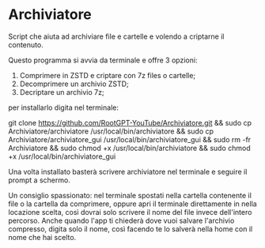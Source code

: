 # Archiviatore
Script che aiuta ad archiviare file e cartelle e volendo a criptarne il contenuto.

  Questo programma si avvia da terminale e offre 3 opzioni:  
  1. Comprimere in ZSTD e criptare con 7z files o cartelle;
  2. Decomprimere un archivio ZSTD;
  3. Decriptare un archivio 7z;  

per installarlo digita nel terminale:  

git clone https://github.com/RootGPT-YouTube/Archiviatore.git && sudo cp Archiviatore/archiviatore /usr/local/bin/archiviatore && sudo cp Archiviatore/archiviatore_gui /usr/local/bin/archiviatore_gui && sudo rm -fr Archiviatore && sudo chmod +x /usr/local/bin/archiviatore && sudo chmod +x /usr/local/bin/archiviatore_gui

Una volta installato basterà scrivere archiviatore nel terminale e seguire il prompt a schermo.

Un consiglio spassionato: nel terminale spostati nella cartella contenente il file o la cartella da comprimere, oppure apri il terminale direttamente in nella locazione scelta, così dovrai solo scrivere il nome del file invece dell'intero percorso. Anche quando l'app ti chiederà dove vuoi salvare l'archivio compresso, digita solo il nome, così facendo te lo salverà nella home con il nome che hai scelto.
